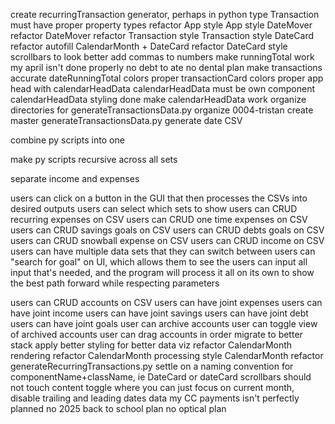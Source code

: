 <!-- * DONE -->
create recurringTransaction generator, perhaps in python
type Transaction must have proper property types
refactor App
style App
style DateMover
refactor DateMover
refactor Transaction
style Transaction
style DateCard
refactor autofill CalendarMonth + DateCard
refactor DateCard
style scrollbars to look better
add commas to numbers
make runningTotal work
my april isn't done properly
no debt to ate
no dental plan
make transactions accurate
dateRunningTotal colors proper
transactionCard colors proper
app head with calendarHeadData
calendarHeadData must be own component
calendarHeadData styling done
make calendarHeadData work
organize directories for generateTransactionsData.py
organize 0004-tristan
create master generateTransactionsData.py
generate date CSV

<!-- ? DOING -->
combine py scripts into one

<!-- NEXT -->
make py scripts recursive across all sets

<!-- TODOS EZ -->
separate income and expenses

<!-- ! TODOS HEAVY -->
users can click on a button in the GUI that then processes the CSVs into desired outputs
users can select which sets to show
users can CRUD recurring expenses on CSV
users can CRUD one time expenses on CSV
users can CRUD savings goals on CSV
users can CRUD debts goals on CSV
users can CRUD snowball expense on CSV
users can CRUD income on CSV
users can have multiple data sets that they can switch between
users can "search for goal" on UI, which allows them to see the 
users can input all input that's needed, and the program will process it all on its own to show the best path forward while respecting parameters

<!-- @ BONUS -->
users can CRUD accounts on CSV
users can have joint expenses
users can have joint income
users can have joint savings
users can have joint debt
users can have joint goals
user can archive accounts
user can toggle view of archived accounts
user can drag accounts in order
migrate to better stack
apply better styling for better data viz
refactor CalendarMonth rendering
refactor CalendarMonth processing
style CalendarMonth
refactor generateRecurringTransactions.py
settle on a naming convention for componentName+className, ie DateCard or dateCard
scrollbars should not touch content
toggle where you can just focus on current month, disable trailing and leading dates data
my CC payments isn't perfectly planned
no 2025 back to school plan
no optical plan